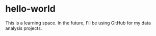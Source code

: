 # hello-world

This is a learning space. In the future, I'll be using GitHub
for my data analysis projects.

